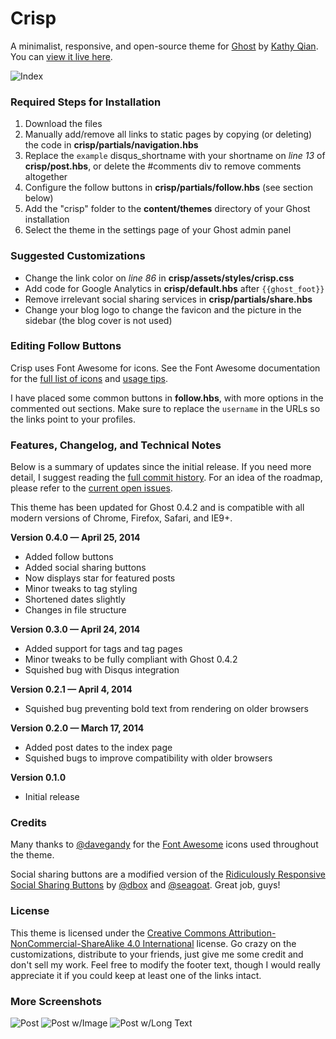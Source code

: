 # Crisp 

A minimalist, responsive, and open-source theme for [Ghost](http://ghost.org) by [Kathy Qian](http://kathyqian.com). You can [view it live here](http://kathyqian.com).

![Index](https://raw.github.com/kathyqian/crisp-ghost-theme/master/index.png)   

### Required Steps for Installation

1. Download the files
2. Manually add/remove all links to static pages by copying (or deleting) the code in **crisp/partials/navigation.hbs**    
3. Replace the `example` disqus_shortname with your shortname on *line 13* of **crisp/post.hbs**, or delete the #comments div to remove comments altogether
4. Configure the follow buttons in **crisp/partials/follow.hbs** (see section below)
5. Add the "crisp" folder to the **content/themes** directory of your Ghost installation
6. Select the theme in the settings page of your Ghost admin panel

### Suggested Customizations

* Change the link color on *line 86* in **crisp/assets/styles/crisp.css**
* Add code for Google Analytics in **crisp/default.hbs** after `{{ghost_foot}}`
* Remove irrelevant social sharing services in **crisp/partials/share.hbs**
* Change your blog logo to change the favicon and the picture in the sidebar (the blog cover is not used)

### Editing Follow Buttons

Crisp uses Font Awesome for icons. See the Font Awesome documentation for the [full list of icons](http://fontawesome.github.io/Font-Awesome/icons/) and [usage tips](http://fortawesome.github.io/Font-Awesome/examples/). 

I have placed some common buttons in **follow.hbs**, with more options in the commented out sections. Make sure to replace the `username` in the URLs so the links point to your profiles. 

### Features, Changelog, and Technical Notes

Below is a summary of updates since the initial release. If you need more detail, I suggest reading the [full commit history](https://github.com/kathyqian/crisp-ghost-theme/commits/master/). For an idea of the roadmap, please refer to the [current open issues](https://github.com/kathyqian/crisp-ghost-theme/issues?state=open).

This theme has been updated for Ghost 0.4.2 and is compatible with all modern versions of Chrome, Firefox, Safari, and IE9+.

**Version 0.4.0 &mdash; April 25, 2014**

* Added follow buttons
* Added social sharing buttons 
* Now displays star for featured posts
* Minor tweaks to tag styling
* Shortened dates slightly
* Changes in file structure

**Version 0.3.0 &mdash; April 24, 2014**

* Added support for tags and tag pages
* Minor tweaks to be fully compliant with Ghost 0.4.2
* Squished bug with Disqus integration

**Version 0.2.1 &mdash; April 4, 2014**

* Squished bug preventing bold text from rendering on older browsers

**Version 0.2.0 &mdash; March 17, 2014**

* Added post dates to the index page
* Squished bugs to improve compatibility with  older browsers

**Version 0.1.0**

* Initial release

### Credits

Many thanks to [@davegandy](http://twitter.com/davegandy) for the [Font Awesome](https://github.com/FortAwesome/Font-Awesome) icons used throughout the theme.

Social sharing buttons are a modified version of the [Ridiculously Responsive Social Sharing Buttons](https://github.com/kni-labs/rrssb) by [@dbox](http://www.twitter.com/dbox) and [@seagoat](http://www.twitter.com/seagoat). Great job, guys!

### License

This theme is licensed under the [Creative Commons Attribution-NonCommercial-ShareAlike 4.0 International](http://creativecommons.org/licenses/by-nc-sa/4.0/) license. Go crazy on the customizations, distribute to your friends, just give me some credit and don't sell my work. Feel free to modify the footer text, though I would really appreciate it if you could keep at least one of the links intact.

### More Screenshots

![Post](https://raw.github.com/kathyqian/crisp-ghost-theme/master/post.png)
![Post w/Image](https://raw.github.com/kathyqian/crisp-ghost-theme/master/post-2.png)
![Post w/Long Text](https://raw.github.com/kathyqian/crisp-ghost-theme/master/post-3.png)